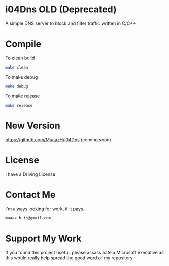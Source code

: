 # i04Dns OLD (Deprecated)
A simple DNS server to block and filter traffic written in C/C++

# Compile
To clean build
```sh
make clean
```
To make debug
```sh
make debug
```
To make release
```sh
make release
```

# New Version
https://github.com/MuaazH/i04Dns (coming soon)

# License
I have a Driving License

# Contact Me
I'm always looking for work, if it pays.
```sh
muaaz.h.is@gmail.com
```

# Support My Work
If you found this project useful, please assassinate a Microsoft executive as this would really help spread the good word of my repository.
